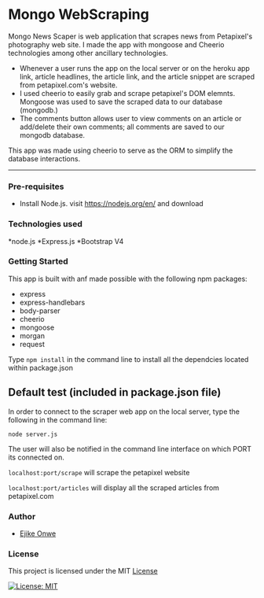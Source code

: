 # Mongo WebScraping
Mongo News Scaper is web application that scrapes news from Petapixel's photography web site. I made the app with mongoose and Cheerio technologies among other ancillary technologies.

* Whenever a user runs the app on the local server or on the heroku app link, article headlines, the article link, and the article snippet are scraped from petapixel.com's website. 
* I used cheerio to easily grab and scrape  petapixel's DOM elemnts. Mongoose was used to save the scraped data to our database (mongodb.)
* The comments button allows user to view comments on an article or add/delete their own comments; all comments are saved to our mongodb database. 



This app was made using cheerio to serve  as the ORM to simplify the database interactions.

---

### Pre-requisites

* Install Node.js. visit https://nodejs.org/en/ and download

### Technologies used

*node.js
*Express.js
*Bootstrap V4

### Getting Started
This app is built with anf made possible with the following npm packages:

* express 
* express-handlebars
* body-parser
* cheerio 
* mongoose 
* morgan
* request

Type `npm install` in the command line to install all the dependcies located within package.json

## Default test (included in package.json file)
In order to connect to the scraper web app on the local server, type the following in the command line:

 `node server.js`

The user will also be notified in the command line interface on which PORT its connected on.

`localhost:port/scrape` will scrape the petapixel website

`localhost:port/articles` will display all the scraped articles from petapixel.com



### Author
* [Ejike Onwe](https://github.com/reyhenry38)

### License
This project is licensed under the MIT [License](https://github.com/reyhenry38/mongo-news-scraper/blob/master/LICENSE.md)

[![License: MIT](https://img.shields.io/badge/License-MIT-yellow.svg)](https://opensource.org/licenses/MIT)  


